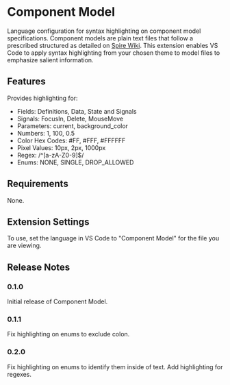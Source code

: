 # Component Model

Language configuration for syntax highlighting on component model specifications.
Component models are plain text files that follow a prescribed structured as
detailed on [Spire Wiki](https://wiki.spiretrading.com/index.php/Model). This
extension enables VS Code to apply syntax highlighting from your chosen theme
to model files to emphasize salient information.

## Features

Provides highlighting for:

- Fields: Definitions, Data, State and Signals
- Signals: FocusIn, Delete, MouseMove
- Parameters: current, background_color
- Numbers: 1, 100, 0.5
- Color Hex Codes: #FF, #FFF, #FFFFFF
- Pixel Values: 10px, 2px, 1000px
- Regex: /^[a-zA-Z0-9]$/
- Enums: NONE, SINGLE, DROP_ALLOWED

## Requirements

None.

## Extension Settings

To use, set the language in VS Code to "Component Model" for the file you are
viewing.

## Release Notes

### 0.1.0

Initial release of Component Model.

### 0.1.1

Fix highlighting on enums to exclude colon.

### 0.2.0

Fix highlighting on enums to identify them inside of text.
Add highlighting for regexes.
